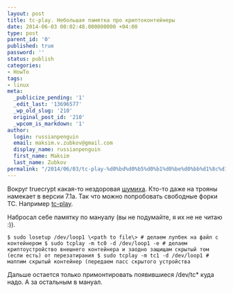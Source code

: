 ```yaml
---
layout: post
title: tc-play. Небольшая памятка про криптоконтейнеры
date: 2014-06-03 00:02:48.000000000 +04:00
type: post
parent_id: '0'
published: true
password: ''
status: publish
categories:
- HowTo
tags:
- linux
meta:
  _publicize_pending: '1'
  _edit_last: '13696577'
  _wp_old_slug: '210'
  original_post_id: '210'
  _wpcom_is_markdown: '1'
author:
  login: russianpenguin
  email: maksim.v.zubkov@gmail.com
  display_name: russianpenguin
  first_name: Maksim
  last_name: Zubkov
permalink: "/2014/06/03/tc-play-%d0%bd%d0%b5%d0%b1%d0%be%d0%bb%d1%8c%d1%88%d0%b0%d1%8f-%d0%bf%d0%b0%d0%bc%d1%8f%d1%82%d0%ba%d0%b0/"
---
```

Вокруг truecrypt какая-то нездоровая [шумиха](http://habrahabr.ru/post/224491/ "Сайт TrueCrypt сообщает о закрытии проекта и предлагает переходить на BitLocker"). Кто-то даже на трояны намекает в версии 7.1а. Так что можно попробовать свободные форки TC. Например [tc-play](https://github.com/bwalex/tc-play "Free and simple TrueCrypt Implementation based on dm-crypt").

Набросал себе памятку по мануалу (вы не подумайте, я их не не читаю :)).

```
$ sudo losetup /dev/loop1 \<path to file\> # делаем лупбек на файл с контейнером $ sudo tcplay -m tc0 -d /dev/loop1 -e # делаем криптоустройство внешнего контейнера и заодно защищам скрытый том (если есть) от перезатирания $ sudo tcplay -m tc1 -d /dev/loop1 # маппим скрытый контейнер (передаем пасс скрытого устройства
```

Дальше остается только примонтировать появившиеся /dev/tc\* куда надо. А за остальным в мануал.

